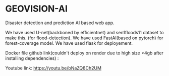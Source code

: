 # GEOVISION-AI
Disaster detection and prediction AI based web app.


We have used U-net(backboned by efficientnet) and sen1floods11 dataset to make this. (for  flood-detection).
We have used FastAI(based on pytorch) for forest-coverage model.
We have used flask for deployement.

Docker file github link(couldn't deploy on render due to high size >4gb after installing dependencies) : 


Youtube link: https://youtu.be/bNaZQ8Ch2UM

